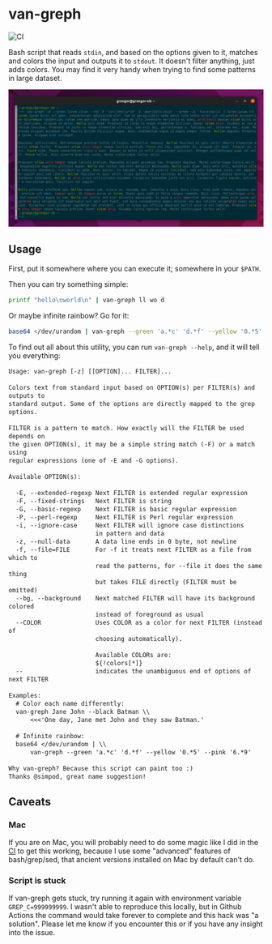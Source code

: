 # van-greph

![CI](https://github.com/grongor/van-greph/workflows/CI/badge.svg)

Bash script that reads `stdin`, and based on the options given to it, matches and colors the input and outputs
it to `stdout`. It doesn't filter anything, just adds colors. You may find it very handy when trying to find some
patterns in large dataset.

![](assets/example.png "Usage example")

## Usage

First, put it somewhere where you can execute it; somewhere in your `$PATH`.

Then you can try something simple:
```bash
printf "hello\nworld\n" | van-greph ll wo d
```

Or maybe infinite rainbow? Go for it:
```bash
base64 </dev/urandom | van-greph --green 'a.*c' 'd.*f' --yellow '0.*5' --pink '6.*9'
```

To find out all about this utility, you can run `van-greph --help`, and it will tell you everything:
```
Usage: van-greph [-z] [[OPTION]... FILTER]...

Colors text from standard input based on OPTION(s) per FILTER(s) and outputs to
standard output. Some of the options are directly mapped to the grep options.

FILTER is a pattern to match. How exactly will the FILTER be used depends on
the given OPTION(s), it may be a simple string match (-F) or a match using
regular expressions (one of -E and -G options).

Available OPTION(s):

  -E, --extended-regexp Next FILTER is extended regular expression
  -F, --fixed-strings   Next FILTER is string
  -G, --basic-regexp    Next FILTER is basic regular expression
  -P, --perl-regexp     Next FILTER is Perl regular expression
  -i, --ignore-case     Next FILTER will ignore case distinctions
                        in pattern and data
  -z, --null-data       A data line ends in 0 byte, not newline
  -f, --file=FILE       For -f it treats next FILTER as a file from which to
                        read the patterns, for --file it does the same thing
                        but takes FILE directly (FILTER must be omitted)
  --bg, --background    Next matched FILTER will have its background colored
                        instead of foreground as usual
  --COLOR               Uses COLOR as a color for next FILTER (instead of
                        choosing automatically).

                        Available COLORs are:
                        ${!colors[*]}
  --                    indicates the unambiguous end of options of next FILTER

Examples:
  # Color each name differently:
  van-greph Jane John --black Batman \\
      <<<'One day, Jane met John and they saw Batman.'

  # Infinite rainbow:
  base64 </dev/urandom | \\
      van-greph --green 'a.*c' 'd.*f' --yellow '0.*5' --pink '6.*9'

Why van-greph? Because this script can paint too :)
Thanks @simpod, great name suggestion!
```

## Caveats

### Mac

If you are on Mac, you will probably need to do some magic like I did in the [CI](.github/workflows/ci.yaml) to get
this working, because I use some "advanced" features of bash/grep/sed, that ancient versions installed on Mac
by default can't do.

### Script is stuck

If van-greph gets stuck, try running it again with environment variable `GREP_C=999999999`.
I wasn't able to reproduce this locally, but in Github Actions the command would take forever to complete
and this hack was "a solution". Please let me know if you encounter this or if you have any insight into the issue.
